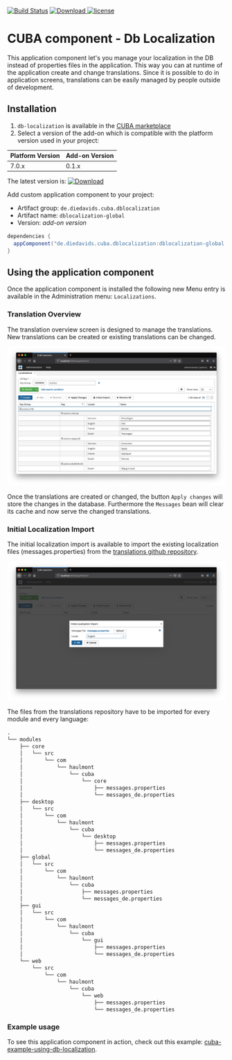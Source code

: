 [![Build Status](https://travis-ci.com/mariodavid/cuba-component-db-localization.svg?branch=master)](https://travis-ci.com/mariodavid/cuba-component-db-localization)
[ ![Download](https://api.bintray.com/packages/mariodavid/cuba-components/cuba-component-db-localization/images/download.svg) ](https://bintray.com/mariodavid/cuba-components/cuba-component-db-localization/_latestVersion)
[![license](https://img.shields.io/badge/license-Apache%20License%202.0-blue.svg?style=flat)](http://www.apache.org/licenses/LICENSE-2.0)

CUBA component - Db Localization
======================

This application component let's you manage your localization in the DB instead of properties files in the application.
This way you can at runtime of the application create and change translations. Since it is possible to do in application
screens, translations can be easily managed by people outside of development.

## Installation

1. `db-localization` is available in the [CUBA marketplace](https://www.cuba-platform.com/marketplace)
2. Select a version of the add-on which is compatible with the platform version used in your project:

| Platform Version | Add-on Version |
| ---------------- | -------------- |
| 7.0.x            | 0.1.x          |

The latest version is: [ ![Download](https://api.bintray.com/packages/mariodavid/cuba-components/cuba-component-db-localization/images/download.svg) ](https://bintray.com/mariodavid/cuba-components/cuba-component-db-localization/_latestVersion)

Add custom application component to your project:

* Artifact group: `de.diedavids.cuba.dblocalization`
* Artifact name: `dblocalization-global`
* Version: *add-on version*

```groovy
dependencies {
  appComponent("de.diedavids.cuba.dblocalization:dblocalization-global:*addon-version*")
}
```


## Using the application component

Once the application component is installed the following new Menu entry is available in the Administration menu: `Localizations`.


### Translation Overview

The translation overview screen is designed to manage the translations. New translations can be created or existing translations
can be changed.

![translations-overview](https://github.com/mariodavid/cuba-component-db-localization/blob/master/img/translations-overview.png)

Once the translations are created or changed, the button `Apply changes` will store the changes in the database. Furthermore
the `Messages` bean will clear its cache and now serve the changed translations.

### Initial Localization Import

The initial localization import is available to import the existing localization files (messages.properties) from the [translations github repository](https://github.com/cuba-platform/translations/).

![initial-localization-import](https://github.com/mariodavid/cuba-component-db-localization/blob/master/img/initial-localization-import.png)

The files from the translations repository have to be imported for every module and every language:

```
.
└── modules
    ├── core
    │   └── src
    │       └── com
    │           └── haulmont
    │               └── cuba
    │                   └── core
    │                       ├── messages.properties
    │                       └── messages_de.properties
    ├── desktop
    │   └── src
    │       └── com
    │           └── haulmont
    │               └── cuba
    │                   └── desktop
    │                       ├── messages.properties
    │                       └── messages_de.properties
    ├── global
    │   └── src
    │       └── com
    │           └── haulmont
    │               └── cuba
    │                   ├── messages.properties
    │                   └── messages_de.properties
    ├── gui
    │   └── src
    │       └── com
    │           └── haulmont
    │               └── cuba
    │                   └── gui
    │                       ├── messages.properties
    │                       └── messages_de.properties
    └── web
        └── src
            └── com
                └── haulmont
                    └── cuba
                        └── web
                            ├── messages.properties
                            └── messages_de.properties
```

### Example usage
To see this application component in action, check out this example: [cuba-example-using-db-localization](https://github.com/mariodavid/cuba-example-using-db-localization).
